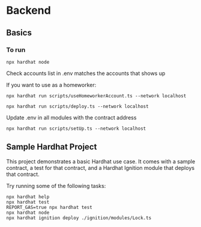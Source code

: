 # Backend

## Basics
### To run
```shell
npx hardhat node
```
Check accounts list in .env matches the accounts that shows up

If you want to use as a homeworker:
```shell
npx hardhat run scripts/useHomeworkerAccount.ts --network localhost
```

```shell
npx hardhat run scripts/deploy.ts --network localhost
```
Update .env in all modules with the contract address

```shell
npx hardhat run scripts/setUp.ts --network localhost
```

## Sample Hardhat Project
This project demonstrates a basic Hardhat use case. It comes with a sample contract, a test for that contract, and a Hardhat Ignition module that deploys that contract.

Try running some of the following tasks:

```shell
npx hardhat help
npx hardhat test
REPORT_GAS=true npx hardhat test
npx hardhat node
npx hardhat ignition deploy ./ignition/modules/Lock.ts
```
